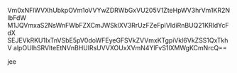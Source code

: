Vm0xNFlWVXhUbkpOVm1oVVYwZDRWbGxVU205V1ZteHpWV3hrVm1KR2NIbFdW
M1JQVmxaS2NsWnFWbFZXCmJWSklXV3RrUzFZeFpIVldiRnBUQ21KRldYcFdX
SEJEVkRKU1IxTnVSbE5pV0doWFEyeGFSVkZVVmxKTgpiVkl6VkZSS1QxTkhV
alpOUlhSRVlteEtNVnBHUlRsUVVXOUxXVmN4YlFvS1lXMWgKCmNrcQ==

jee